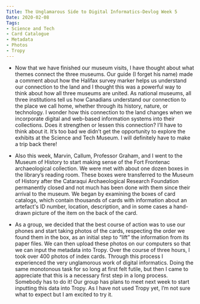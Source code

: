 ```yaml
---
Title: The Unglamarous Side to Digital Informatics-Devlog Week 5
Date: 2020-02-08
Tags:
- Science and Tech
- Card Catalogue
- Metadata
- Photos
- Tropy
---
```


+ Now that we have finished our museum visits, I have thought about what themes connect the three museums. Our guide (I forget his name) made a comment about how the Halifax survey marker helps us understand our connection to the land and I thought this was a powerful way to think about how all three museums are united. As national museums, all three institutions tell us how Canadians understand our connection to the place we call home, whether through its history, nature, or technology. I wonder how this connection to the land changes when we incorporate digital and web-based information systems into their collections. Does it strengthen or lessen this connection? I’ll have to think about it. It’s too bad we didn’t get the opportunity to explore the exhibits at the Science and Tech Museum. I will definitely have to make a trip back there!

+ Also this week, Marvin, Callum, Professor Graham, and I went to the Museum of History to start making sense of the Fort Frontenac archaeological collection. We were met with about one dozen boxes in the library’s reading room. These boxes were transferred to the Museum of History after the Cataraqui Archaeological Research Foundation permanently closed and not much has been done with them since their arrival to the museum. We began by examining the boxes of card catalogs, which contain thousands of cards with information about an artefact's ID number, location, description, and in some cases a hand-drawn picture of the item on the back of the card. 

+ As a group, we decided that the best course of action was to use our phones and start taking photos of the cards, respecting the order we found them in the box, as an initial step to “lift” the information from its paper files. We can then upload these photos on our computers so that we can input the metadata into Tropy. Over the course of three hours, I took over 400 photos of index cards. Through this process I experienced the very unglamorous work of digital informatics. Doing the same monotonous task for so long at first felt futile, but then I came to appreciate that this is a necessary first step in a long process. Somebody has to do it! Our group has plans to meet next week to start inputting this data into Tropy. As I have not used Tropy yet, I’m not sure what to expect but I am excited to try it. 
